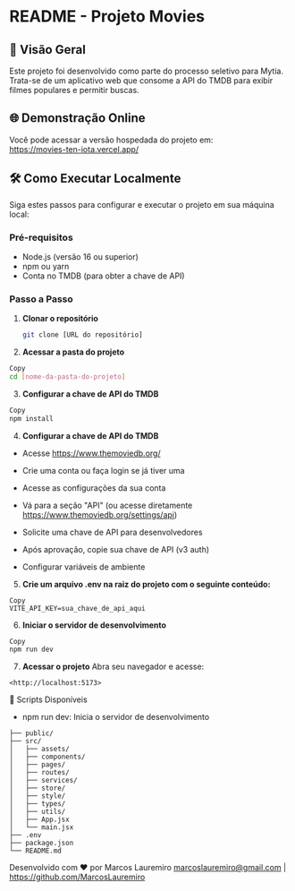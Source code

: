 # README - Projeto Movies

## 📌 Visão Geral

Este projeto foi desenvolvido como parte do processo seletivo para Mytia. Trata-se de um aplicativo web que consome a API do TMDB para exibir filmes populares e permitir buscas.

## 🌐 Demonstração Online

Você pode acessar a versão hospedada do projeto em:  
<https://movies-ten-iota.vercel.app/>

## 🛠 Como Executar Localmente

Siga estes passos para configurar e executar o projeto em sua máquina local:

### Pré-requisitos

- Node.js (versão 16 ou superior)
- npm ou yarn
- Conta no TMDB (para obter a chave de API)

### Passo a Passo

1. **Clonar o repositório**

   ```bash
   git clone [URL do repositório]
   ```

2. **Acessar a pasta do projeto**

```bash
Copy
cd [nome-da-pasta-do-projeto]
```

3. **Configurar a chave de API do TMDB**

```bash
Copy
npm install
```

4. **Configurar a chave de API do TMDB**

- Acesse <https://www.themoviedb.org/>

- Crie uma conta ou faça login se já tiver uma

- Acesse as configurações da sua conta

- Vá para a seção "API" (ou acesse diretamente <https://www.themoviedb.org/settings/api>)

- Solicite uma chave de API para desenvolvedores

- Após aprovação, copie sua chave de API (v3 auth)

- Configurar variáveis de ambiente

5. **Crie um arquivo .env na raiz do projeto com o seguinte conteúdo:**

```env
Copy
VITE_API_KEY=sua_chave_de_api_aqui
```

6. **Iniciar o servidor de desenvolvimento**

```bash
Copy
npm run dev
```

7. **Acessar o projeto**
Abra seu navegador e acesse:

```Copy
<http://localhost:5173>
```

🚀 Scripts Disponíveis

- npm run dev: Inicia o servidor de desenvolvimento

```Copy
├── public/
├── src/
│   ├── assets/
│   ├── components/
│   ├── pages/
│   ├── routes/
│   ├── services/
│   ├── store/
│   ├── style/
│   ├── types/
│   ├── utils/
│   ├── App.jsx
│   └── main.jsx
├── .env
├── package.json
└── README.md
```

Desenvolvido com ❤️ por Marcos Lauremiro
<marcoslauremiro@gmail.com> | <https://github.com/MarcosLauremiro>
